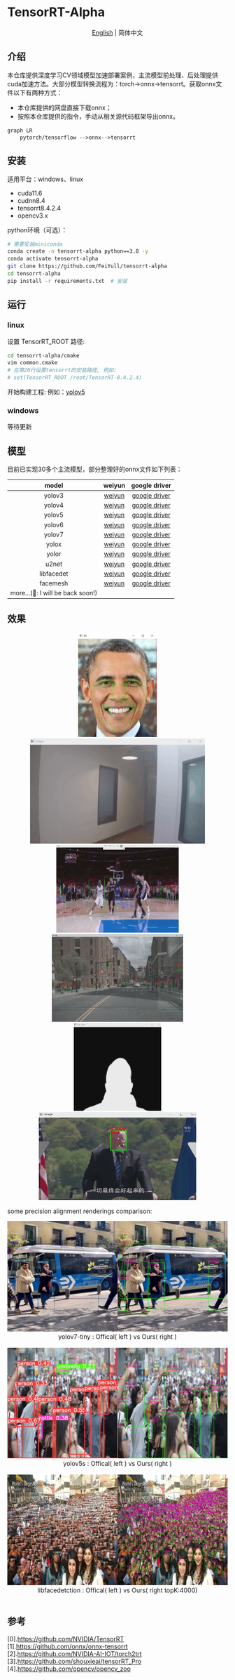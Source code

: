 # TensorRT-Alpha
<div align="center">

  [English](../README.md) | 简体中文
  <br>
  </div>

## 介绍
本仓库提供深度学习CV领域模型加速部署案例，主流模型前处理、后处理提供cuda加速方法。大部分模型转换流程为：torch->onnx->tensorrt。获取onnx文件以下有两种方式：

- 本仓库提供的网盘直接下载onnx；
- 按照本仓库提供的指令，手动从相关源代码框架导出onnx。

```mermaid
graph LR
    pytorch/tensorflow -->onnx-->tensorrt
```
## 安装
适用平台：windows、linux
- cuda11.6
- cudnn8.4
- tensorrt8.4.2.4
- opencv3.x

python环境（可选）：
```bash
# 需要安装miniconda
conda create -n tensorrt-alpha python==3.8 -y
conda activate tensorrt-alpha
git clone https://github.com/FeiYull/tensorrt-alpha
cd tensorrt-alpha
pip install -r requirements.txt  # 安装
```
## 运行
### linux
设置 TensorRT_ROOT 路径:
```bash
cd tensorrt-alpha/cmake
vim common.cmake
# 在第20行设置tensorrt的安装路径, 例如:
# set(TensorRT_ROOT /root/TensorRT-8.4.2.4)
```
开始构建工程:
例如：[yolov5](../yolov5/readme.txt)

### windows
等待更新

## 模型
目前已实现30多个主流模型，部分整理好的onnx文件如下列表：
<div align='center'>

| model |weiyun |google driver |
 :-: | :-: | :-: |
|yolov3    | [weiyun](https://share.weiyun.com/3T3mZKBm)| [google driver](https://drive.google.com/drive/folders/1-8phZHkx_Z274UVqgw6Ma-6u5AKmqCOv?usp=sharing)|      
|yolov4    | [weiyun](https://share.weiyun.com/3T3mZKBm)| [google driver](https://drive.google.com/drive/folders/1-8phZHkx_Z274UVqgw6Ma-6u5AKmqCOv?usp=sharing)|
|yolov5    | [weiyun](https://share.weiyun.com/3T3mZKBm)| [google driver](https://drive.google.com/drive/folders/1-8phZHkx_Z274UVqgw6Ma-6u5AKmqCOv?usp=sharing)|     
|yolov6    | [weiyun](https://share.weiyun.com/3T3mZKBm)| [google driver](https://drive.google.com/drive/folders/1-8phZHkx_Z274UVqgw6Ma-6u5AKmqCOv?usp=sharing)|     
|yolov7    | [weiyun](https://share.weiyun.com/3T3mZKBm)| [google driver](https://drive.google.com/drive/folders/1-8phZHkx_Z274UVqgw6Ma-6u5AKmqCOv?usp=sharing)|     
|yolox     | [weiyun](https://share.weiyun.com/3T3mZKBm)| [google driver](https://drive.google.com/drive/folders/1-8phZHkx_Z274UVqgw6Ma-6u5AKmqCOv?usp=sharing)|     
|yolor     | [weiyun](https://share.weiyun.com/3T3mZKBm)| [google driver](https://drive.google.com/drive/folders/1-8phZHkx_Z274UVqgw6Ma-6u5AKmqCOv?usp=sharing)|     
|u2net     | [weiyun](https://share.weiyun.com/3T3mZKBm)| [google driver](https://drive.google.com/drive/folders/1-8phZHkx_Z274UVqgw6Ma-6u5AKmqCOv?usp=sharing)|     
|libfacedet  | [weiyun](https://share.weiyun.com/3T3mZKBm)| [google driver](https://drive.google.com/drive/folders/1-8phZHkx_Z274UVqgw6Ma-6u5AKmqCOv?usp=sharing)|     
|facemesh   | [weiyun](https://share.weiyun.com/3T3mZKBm)| [google driver](https://drive.google.com/drive/folders/1-8phZHkx_Z274UVqgw6Ma-6u5AKmqCOv?usp=sharing)|     
|more...(🚀: I will be back soon!)    |      |          |
</div>  

## 效果
<div align='center'>
  <img src='facemesh.jpg' width="180px">
  <img src='poeple640640.gif' width="400px">
  <br>
  <img src='NBA.gif' height="200px" width="280px">
  <img src='nuScenes.gif' height="200px" width="300px">
  <br>
  <img src='u2net.gif' height="200px" width="200px">
  <img src='libfacedet.gif' height="200px" width="360px">
</div> 

some precision alignment renderings comparison:<br>
<div align='center'>			<!--块级封装-->
    <center>	<!--将图片和文字居中-->
    <img src="yolov7-tiny-Offical(left)vsOurs(right).jpg"
         alt="无法显示图片时显示的文字"
         style="zoom:100%"/>
    <br>		<!--换行-->
    yolov7-tiny : Offical( left ) vs Ours( right )	<!--标题-->
    <br>		<!--换行-->
    <br>		<!--换行-->
    <img src="yolov5s-Offical(left)vsOurs(right).jpg"
         alt="无法显示图片时显示的文字"
         style="zoom:100%"/>
    <br>		<!--换行-->
    yolov5s : Offical( left ) vs Ours( right )	<!--标题-->
    <br>		<!--换行-->
    <br>		<!--换行-->
    <img src="libfacedet-Offical(left)vsOurs(right-topk-4000).jpg"
         alt="无法显示图片时显示的文字"
         style="zoom:100%"/>
    <br>		<!--换行-->
    libfacedetction : Offical( left ) vs Ours( right topK:4000)	<!--标题-->
    <br>		<!--换行-->
    <br>		<!--换行-->
    </center>
</div>

## 参考
[0].https://github.com/NVIDIA/TensorRT<br>
[1].https://github.com/onnx/onnx-tensorrt<br>
[2].https://github.com/NVIDIA-AI-IOT/torch2trt<br>
[3].https://github.com/shouxieai/tensorRT_Pro<br>
[4].https://github.com/opencv/opencv_zoo<br>
